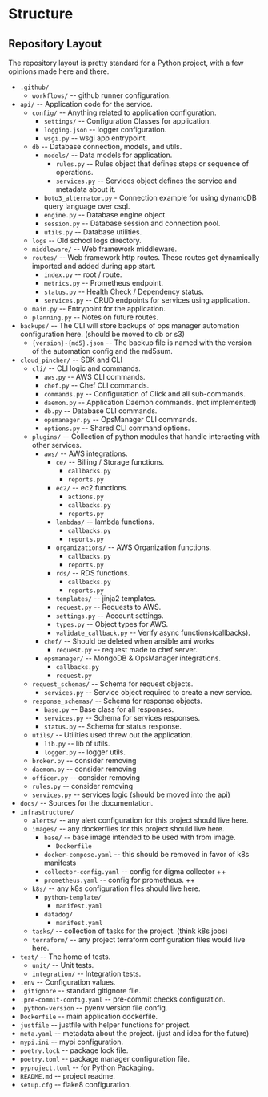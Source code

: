 # Structure

## Repository Layout

The repository layout is pretty standard for a Python project, with a few opinions made here and there.

- `.github/`
  - `workflows/` -- github runner configuration.
- `api/` -- Application code for the service.
  - `config/` -- Anything related to application configuration.
    - `settings/` -- Configuration Classes for application.
    - `logging.json` -- logger configuration.
    - `wsgi.py` -- wsgi app entrypoint.
  - `db` -- Database connection, models, and utils.
    - `models/` -- Data models for application.
      - `rules.py` -- Rules object that defines steps or sequence of operations.
      - `services.py` -- Services object defines the service and metadata about it.
    - `boto3_alternator.py` - Connection example for using dynamoDB query language over csql.
    - `engine.py` -- Database engine object.
    - `session.py` -- Database session and connection pool.
    - `utils.py` -- Database utilities.
  - `logs` -- Old school logs directory.
  - `middleware/` -- Web framework middleware.
  - `routes/` -- Web framework http routes. These routes get dynamically imported and added during app start.
    - `index.py` -- root / route.
    - `metrics.py` -- Prometheus endpoint.
    - `status.py` -- Health Check / Dependency status.
    - `services.py` -- CRUD endpoints for services using application.
  - `main.py` -- Entrypoint for the application.
  - `planning.py` -- Notes on future routes.
- `backups/` -- The CLI will store backups of ops manager automation configuration here. (should be moved to db or s3)
  - `{version}-{md5}.json` -- The backup file is named with the version of the automation config and the md5sum.
- `cloud_pincher/` -- SDK and CLI
  - `cli/` -- CLI logic and commands.
    - `aws.py` -- AWS CLI commands.
    - `chef.py` -- Chef CLI commands.
    - `commands.py` -- Configuration of Click and all sub-commands.
    - `daemon.py` -- Application Daemon commands. (not implemented)
    - `db.py` -- Database CLI commands.
    - `opsmanager.py` -- OpsManager CLI commands.
    - `options.py` -- Shared CLI command options.
  - `plugins/` -- Collection of python modules that handle interacting with other services.
    - `aws/` -- AWS integrations.
      - `ce/` -- Billing / Storage functions.
        - `callbacks.py`
        - `reports.py`
      - `ec2/` -- ec2 functions.
        - `actions.py`
        - `callbacks.py`
        - `reports.py`
      - `lambdas/` -- lambda functions.
        - `callbacks.py`
        - `reports.py`
      - `organizations/` -- AWS Organization functions.
        - `callbacks.py`
        - `reports.py`
      - `rds/` -- RDS functions.
        - `callbacks.py`
        - `reports.py`
      - `templates/` -- jinja2 templates.
      - `request.py` -- Requests to AWS.
      - `settings.py` -- Account settings.
      - `types.py` -- Object types for AWS.
      - `validate_callback.py` -- Verify async functions(callbacks).
    - `chef/` -- Should be deleted when ansible ami works
      - `request.py` -- request made to chef server.
    - `opsmanager/` -- MongoDB & OpsManager integrations.
      - `callbacks.py`
      - `request.py`
  - `request_schemas/` -- Schema for request objects.
    - `services.py` -- Service object required to create a new service.
  - `response_schemas/` -- Schema for response objects.
    - `base.py` -- Base class for all responses.
    - `services.py` -- Schema for services responses.
    - `status.py` -- Schema for status response.
  - `utils/` -- Utilities used threw out the application.
    - `lib.py` -- lib of utils.
    - `logger.py` -- logger utils.
  - `broker.py` -- consider removing
  - `daemon.py` -- consider removing
  - `officer.py` -- consider removing
  - `rules.py` -- consider removing
  - `services.py` -- services logic (should be moved into the api)
- `docs/` -- Sources for the documentation.
- `infrastructure/`
  - `alerts/` -- any alert configuration for this project should live here.
  - `images/` -- any dockerfiles for this project should live here.
    - `base/` -- base image intended to be used with from image.
      - `Dockerfile`
    - `docker-compose.yaml` -- this should be removed in favor of k8s manifests
    - `collector-config.yaml` -- config for digma collector ++
    - `prometheus.yaml` -- config for prometheus. ++
  - `k8s/` -- any k8s configuration files should live here.
    - `python-template/`
      - `manifest.yaml`
    - `datadog/`
      - `manifest.yaml`
  - `tasks/` -- collection of tasks for the project. (think k8s jobs)
  - `terraform/` -- any project terraform configuration files would live here.
- `test/` -- The home of tests.
  - `unit/` -- Unit tests.
  - `integration/` -- Integration tests.
- `.env` -- Configuration values.
- `.gitignore` -- standard gitignore file.
- `.pre-commit-config.yaml` -- pre-commit checks configuration.
- `.python-version` -- pyenv version file config.
- `Dockerfile` -- main application dockerfile.
- `justfile` -- justfile with helper functions for project.
- `meta.yaml` -- metadata about the project.  (just and idea for the future)
- `mypi.ini` -- mypi configuration.
- `poetry.lock` -- package lock file.
- `poetry.toml` -- package manager configuration file.
- `pyproject.toml` -- for Python Packaging.
- `README.md` -- project readme.
- `setup.cfg` -- flake8 configuration.
